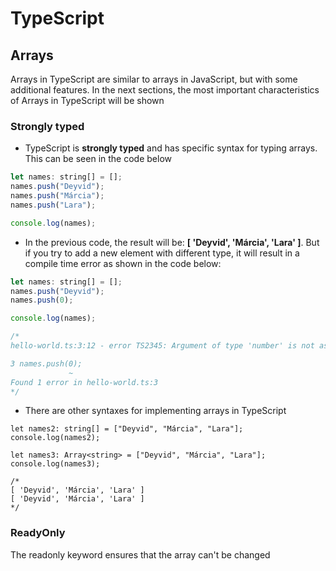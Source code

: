 # TypeScript

## Arrays

Arrays in TypeScript are similar to arrays in JavaScript, but with some additional features. In the next sections, the most important characteristics of Arrays in TypeScript will be shown

### Strongly typed

* TypeScript is **strongly typed** and has specific syntax for typing arrays. This can be seen in the code below

```js
let names: string[] = [];
names.push("Deyvid");
names.push("Márcia");
names.push("Lara");

console.log(names);
```

* In the previous code, the result will be: **[ 'Deyvid', 'Márcia', 'Lara' ]**. But if you try to add a new element with different type, it will result in a compile time error as shown in the code below:

```js
let names: string[] = [];
names.push("Deyvid");
names.push(0);

console.log(names);

/*
hello-world.ts:3:12 - error TS2345: Argument of type 'number' is not assignable to parameter of type 'string'.

3 names.push(0);
             ~
Found 1 error in hello-world.ts:3
*/
```

* There are other syntaxes for implementing arrays in TypeScript

```
let names2: string[] = ["Deyvid", "Márcia", "Lara"];
console.log(names2);

let names3: Array<string> = ["Deyvid", "Márcia", "Lara"];
console.log(names3);

/*
[ 'Deyvid', 'Márcia', 'Lara' ]
[ 'Deyvid', 'Márcia', 'Lara' ]
*/
```

### ReadyOnly

The readonly keyword ensures that the array can't be changed

```
```

<!--
# TypeScript
## Arrays
### Strongly typed
----------------------------------------------

# TypeScript
## Arrays
### Strongly typed
-->
